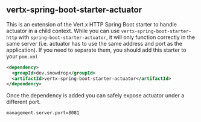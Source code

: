 ## vertx-spring-boot-starter-actuator

This is an extension of the Vert.x HTTP Spring Boot starter to handle actuator in a child context.
While you can use `vertx-spring-boot-starter-http` with `spring-boot-starter-actuator`, it will only function
correctly in the same server (i.e. actuator has to use the same address and port as the application). 
If you need to separate them, you should add this starter to your `pom.xml`
```xml
<dependency>
  <groupId>dev.snowdrop</groupId>
  <artifactId>vertx-spring-boot-starter-actuator</artifactId>
</dependency>
```

Once the dependency is added you can safely expose actuator under a different port.
```properties
management.server.port=8081
```

